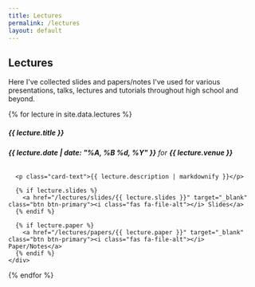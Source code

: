 ```yaml
---
title: Lectures
permalink: /lectures
layout: default
---
```


## Lectures

Here I've collected slides and papers/notes I've used for various presentations, talks,
lectures and tutorials throughout high school and beyond.

{% for lecture in site.data.lectures %}
  <div class="card mb-3">
    <div class="card-body">
      <h5 class="card-title">{{ lecture.title }}</h5>
      <h6 class="card-subtitle mb-2 text-muted"><strong>{{ lecture.date |  date: "%A, %B %d, %Y" }}</strong> for <strong>{{ lecture.venue }}</strong></h6>

      <p class="card-text">{{ lecture.description | markdownify }}</p>

      {% if lecture.slides %}
        <a href="/lectures/slides/{{ lecture.slides }}" target="_blank" class="btn btn-primary"><i class="fas fa-file-alt"></i> Slides</a>
      {% endif %}

      {% if lecture.paper %}
        <a href="/lectures/papers/{{ lecture.paper }}" target="_blank" class="btn btn-primary"><i class="fas fa-file-alt"></i> Paper/Notes</a>
      {% endif %}
    </div>
  </div>
{% endfor %}
